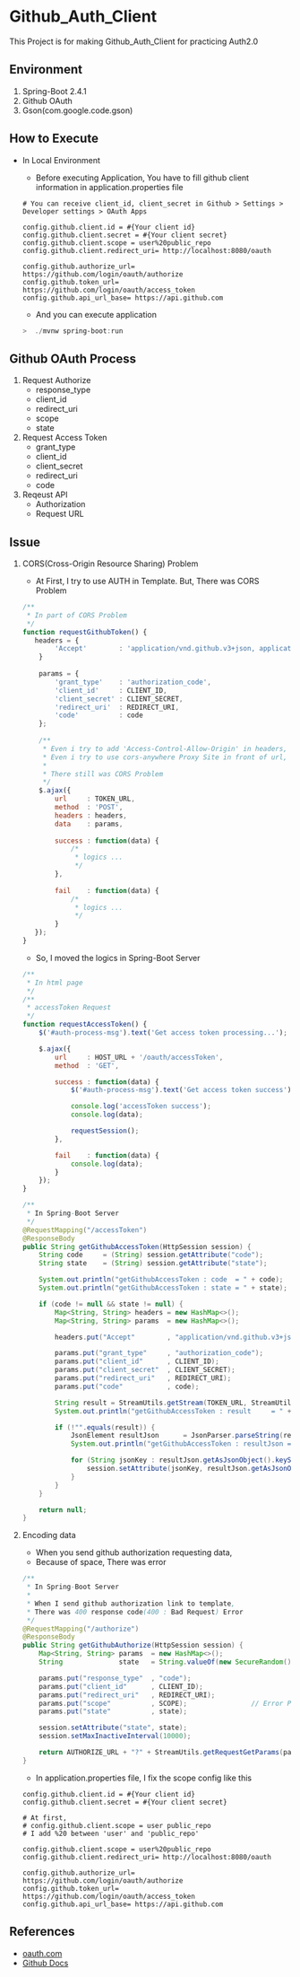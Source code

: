 

# Github_Auth_Client

This Project is for making Github_Auth_Client for practicing Auth2.0



## Environment
1. Spring-Boot 2.4.1
2. Github OAuth
3. Gson(com.google.code.gson)



## How to Execute
* In Local Environment
  
    * Before executing Application, You have to fill github client information in application.properties file
    
    ```properties
    # You can receive client_id, client_secret in Github > Settings > Developer settings > OAuth Apps
    
    config.github.client.id = #{Your client id}
    config.github.client.secret = #{Your client secret}
    config.github.client.scope = user%20public_repo
    config.github.client.redirect_uri= http://localhost:8080/oauth
    
    config.github.authorize_url= https://github.com/login/oauth/authorize
    config.github.token_url= https://github.com/login/oauth/access_token
    config.github.api_url_base= https://api.github.com
    ```
    
    * And you can execute application
    
    ```powershell
    >  ./mvnw spring-boot:run
    ```



## Github OAuth Process

1. Request Authorize
   * response_type
   * client_id
   * redirect_uri
   * scope
   * state
2. Request Access Token
   * grant_type
   * client_id
   * client_secret
   * redirect_uri
   * code
3. Reqeust API
   * Authorization
   * Request URL



## Issue
1. CORS(Cross-Origin Resource Sharing) Problem
    * At First, I try to use AUTH in Template. But, There was CORS Problem
    ```javascript
    /**
     * In part of CORS Problem
     */
    function requestGithubToken() {
       headers = {
            'Accept'        : 'application/vnd.github.v3+json, application/json',
        }
        
        params = {
            'grant_type'    : 'authorization_code',
            'client_id'     : CLIENT_ID,
            'client_secret' : CLIENT_SECRET,
            'redirect_uri'  : REDIRECT_URI,
            'code'          : code
        };
        
        /**
         * Even i try to add 'Access-Control-Allow-Origin' in headers,
         * Even i try to use cors-anywhere Proxy Site in front of url,
         * 
         * There still was CORS Problem
         */
        $.ajax({
            url     : TOKEN_URL,
            method  : 'POST',
            headers : headers,
            data    : params,
            
            success : function(data) {
                /*
                 * logics ...
                 */
            },
            
            fail    : function(data) {
                /*
                 * logics ...
                 */
            }
       });
   }
   ```
   
   * So, I moved the logics in Spring-Boot Server
   ```javascript
   /**
    * In html page
    */
   /**
    * accessToken Request
    */
   function requestAccessToken() {
       $('#auth-process-msg').text('Get access token processing...');
   
       $.ajax({
           url     : HOST_URL + '/oauth/accessToken',
           method  : 'GET',
   
           success : function(data) {
               $('#auth-process-msg').text('Get access token success');
   
               console.log('accessToken success');
               console.log(data);
   
               requestSession();
           },
   
           fail    : function(data) {
               console.log(data);
           }
       });
   }
   ```
   
   ```java
   /**
    * In Spring-Boot Server
    */
   @RequestMapping("/accessToken")
   @ResponseBody
   public String getGithubAccessToken(HttpSession session) {
       String code     = (String) session.getAttribute("code");
       String state    = (String) session.getAttribute("state");
   
       System.out.println("getGithubAccessToken : code  = " + code);
       System.out.println("getGithubAccessToken : state = " + state);
   
       if (code != null && state != null) {
           Map<String, String> headers = new HashMap<>();
           Map<String, String> params  = new HashMap<>();
   
           headers.put("Accept"        , "application/vnd.github.v3+json, application/json");
   
           params.put("grant_type"     , "authorization_code");
           params.put("client_id"      , CLIENT_ID);
           params.put("client_secret"  , CLIENT_SECRET);
           params.put("redirect_uri"   , REDIRECT_URI);
           params.put("code"           , code);
   
           String result = StreamUtils.getStream(TOKEN_URL, StreamUtils.METHOD_POST, headers, params);
           System.out.println("getGithubAccessToken : result     = " + result);
   
           if (!"".equals(result)) {
               JsonElement resultJson      = JsonParser.parseString(result);
               System.out.println("getGithubAccessToken : resultJson = " + resultJson);
   
               for (String jsonKey : resultJson.getAsJsonObject().keySet()) {
                   session.setAttribute(jsonKey, resultJson.getAsJsonObject().get(jsonKey).getAsString());
               }
           }
       }
   
       return null;
   }
   ```

2. Encoding data

   * When you send github authorization requesting data,
   * Because of space, There was error

   ```java
   /**
    * In Spring-Boot Server
    *
    * When I send github authorization link to template,
    * There was 400 response code(400 : Bad Request) Error
    */
   @RequestMapping("/authorize")
   @ResponseBody
   public String getGithubAuthorize(HttpSession session) {
       Map<String, String> params  = new HashMap<>();
       String              state   = String.valueOf(new SecureRandom().nextInt(1000000000));
   
       params.put("response_type"  , "code");
       params.put("client_id"      , CLIENT_ID);
       params.put("redirect_uri"   , REDIRECT_URI);
       params.put("scope"          , SCOPE);				// Error Point
       params.put("state"          , state);
   
       session.setAttribute("state", state);
       session.setMaxInactiveInterval(10000);
   
       return AUTHORIZE_URL + "?" + StreamUtils.getRequestGetParams(params);
   }
   ```

   * In application.properties file, I fix the scope config like this

   ```properties
   config.github.client.id = #{Your client id}
   config.github.client.secret = #{Your client secret}
   
   # At first,
   # config.github.client.scope = user public_repo
   # I add %20 between 'user' and 'public_repo'
   
   config.github.client.scope = user%20public_repo
   config.github.client.redirect_uri= http://localhost:8080/oauth
   
   config.github.authorize_url= https://github.com/login/oauth/authorize
   config.github.token_url= https://github.com/login/oauth/access_token
   config.github.api_url_base= https://api.github.com
   ```



## References

* [oauth.com](https://www.oauth.com/)
* [Github Docs](https://docs.github.com/en)